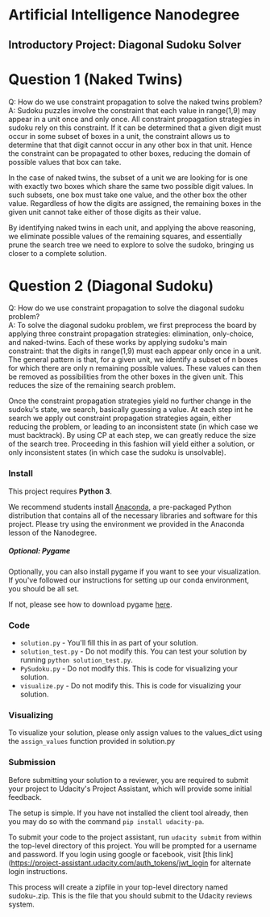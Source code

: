 # Artificial Intelligence Nanodegree
## Introductory Project: Diagonal Sudoku Solver

# Question 1 (Naked Twins)
Q: How do we use constraint propagation to solve the naked twins problem?  
A: 
Sudoku puzzles involve the constraint that each value in range(1,9) may appear
in a unit once and only once. All constraint propagation strategies in sudoku rely
on this constraint. If it can be determined that a given digit must occur in some subset
of boxes in a unit, the constraint allows us to determine that that digit cannot occur
in any other box in that unit. Hence the constraint can be propagated to other boxes,
reducing the domain of possible values that box can take.

In the case of naked twins, the subset of a unit we are looking for is one with exactly
two boxes which share the same two possible digit values. In such subsets, one box must 
take one value, and the other box the other value. Regardless of how the digits are assigned,
the remaining boxes in the given unit cannot take either of those digits as their value.

By identifying naked twins in each unit, and applying the above reasoning, we eliminate
possible values of the remaining squares, and essentially prune the search tree we need
to explore to solve the sudoko, bringing us closer to a complete solution.

# Question 2 (Diagonal Sudoku)
Q: How do we use constraint propagation to solve the diagonal sudoku problem?  
A: 
To solve the diagonal sudoku problem, we first preprocess the board by applying
three constraint propagation strategies: elimination, only-choice, and naked-twins.
Each of these works by applying sudoku's main constraint: that the digits in range(1,9)
must each appear only once in a unit. The general pattern is that, for a given unit, 
we identify a subset of n boxes for which there are only n remaining possible values. 
These values can then be removed as possibilities from the other boxes in the given unit.
This reduces the size of the remaining search problem.

Once the constraint propagation strategies yield no further change in the sudoku's state,
we search, basically guessing a value. At each step int he search we apply out constraint
propagation strategies again, either reducing the problem, or leading to an inconsistent state
(in which case we must backtrack). By using CP at each step, we can greatly reduce the size of
the search tree. Proceeding in this fashion will yield either a solution, or only inconsistent
states (in which case the sudoku is unsolvable).


### Install

This project requires **Python 3**.

We recommend students install [Anaconda](https://www.continuum.io/downloads), a pre-packaged Python distribution that contains all of the necessary libraries and software for this project. 
Please try using the environment we provided in the Anaconda lesson of the Nanodegree.

##### Optional: Pygame

Optionally, you can also install pygame if you want to see your visualization. If you've followed our instructions for setting up our conda environment, you should be all set.

If not, please see how to download pygame [here](http://www.pygame.org/download.shtml).

### Code

* `solution.py` - You'll fill this in as part of your solution.
* `solution_test.py` - Do not modify this. You can test your solution by running `python solution_test.py`.
* `PySudoku.py` - Do not modify this. This is code for visualizing your solution.
* `visualize.py` - Do not modify this. This is code for visualizing your solution.

### Visualizing

To visualize your solution, please only assign values to the values_dict using the ```assign_values``` function provided in solution.py

### Submission
Before submitting your solution to a reviewer, you are required to submit your project to Udacity's Project Assistant, which will provide some initial feedback.  

The setup is simple.  If you have not installed the client tool already, then you may do so with the command `pip install udacity-pa`.  

To submit your code to the project assistant, run `udacity submit` from within the top-level directory of this project.  You will be prompted for a username and password.  If you login using google or facebook, visit [this link](https://project-assistant.udacity.com/auth_tokens/jwt_login for alternate login instructions.

This process will create a zipfile in your top-level directory named sudoku-<id>.zip.  This is the file that you should submit to the Udacity reviews system.

